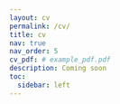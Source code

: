 ```yaml
---
layout: cv
permalink: /cv/
title: cv
nav: true
nav_order: 5
cv_pdf: # example_pdf.pdf
description: Coming soon
toc:
  sidebar: left
---
```

